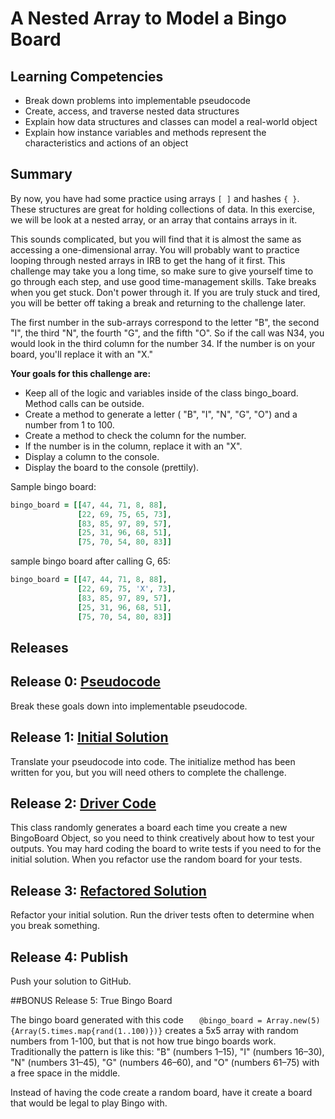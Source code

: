 # A Nested Array to Model a Bingo Board

## Learning Competencies
- Break down problems into implementable pseudocode
- Create, access, and traverse nested data structures
- Explain how data structures and classes can model a real-world object
- Explain how instance variables and methods represent the characteristics and actions of an object

## Summary

By now, you have had some practice using arrays `[ ]` and hashes `{ }`. These structures are great for holding collections of data. In this exercise, we will be look at a nested array, or an array that contains arrays in it.

This sounds complicated, but you will find that it is almost the same as accessing a one-dimensional array. You will probably want to practice looping through nested arrays in IRB to get the hang of it first. This challenge may take you a long time, so make sure to give yourself time to go through each step, and use good time-management skills. Take breaks when you get stuck. Don't power through it. If you are truly stuck and tired, you will be better off taking a break and returning to the challenge later.

The first number in the sub-arrays correspond to the letter "B", the second "I", the third "N", the fourth "G", and the fifth "O". So if the call was N34, you would look in the third column for the number 34. If the number is on your board, you'll replace it with an "X."

**Your goals for this challenge are:**

- Keep all of the logic and variables inside of the class bingo_board. Method calls can be outside.
- Create a method to generate a letter ( "B", "I", "N", "G", "O") and a number from 1 to 100.
- Create a method to check the column for the number.
- If the number is in the column, replace it with an "X".
- Display a column to the console.
- Display the board to the console (prettily).

Sample bingo board:

```ruby
bingo_board = [[47, 44, 71, 8, 88],
               [22, 69, 75, 65, 73],
               [83, 85, 97, 89, 57],
               [25, 31, 96, 68, 51],
               [75, 70, 54, 80, 83]]
```
sample bingo board after calling G, 65:

```ruby
bingo_board = [[47, 44, 71, 8, 88],
               [22, 69, 75, 'X', 73],
               [83, 85, 97, 89, 57],
               [25, 31, 96, 68, 51],
               [75, 70, 54, 80, 83]]
```

## Releases

## Release 0: [Pseudocode](https://github.com/dev-academy-phase0/phase-0-handbook/blob/master/coding-references/pseudocode.md)

Break these goals down into implementable pseudocode.

## Release 1: [Initial Solution](https://github.com/dev-academy-phase0/phase-0-handbook/blob/master/coding-references/initial-solution.md)
Translate your pseudocode into code. The initialize method has been written for you, but you will need others to complete the challenge.

## Release 2: [Driver Code](https://github.com/dev-academy-phase0/phase-0-handbook/blob/master/coding-references/driver-code.md)

This class randomly generates a board each time you create a new BingoBoard Object, so you need to think creatively about how to test your outputs. You may hard coding the board to write tests if you need to for the initial solution. When you refactor use the random board for your tests.


## Release 3: [Refactored Solution](https://github.com/dev-academy-phase0/phase-0-handbook/blob/master/coding-references/refactoring.md)
Refactor your initial solution. Run the driver tests often to determine when you break something.

## Release 4: Publish
Push your solution to GitHub.

##BONUS Release 5: True Bingo Board

The bingo board generated with this code
`    @bingo_board = Array.new(5) {Array(5.times.map{rand(1..100)})}
`
creates a 5x5 array with random numbers from 1-100, but that is not how true bingo boards work. Traditionally the pattern is like this: "B" (numbers 1–15), "I" (numbers 16–30), "N" (numbers 31–45), "G" (numbers 46–60), and "O" (numbers 61–75) with a free space in the middle.

Instead of having the code create a random board, have it create a board that would be legal to play Bingo with.
